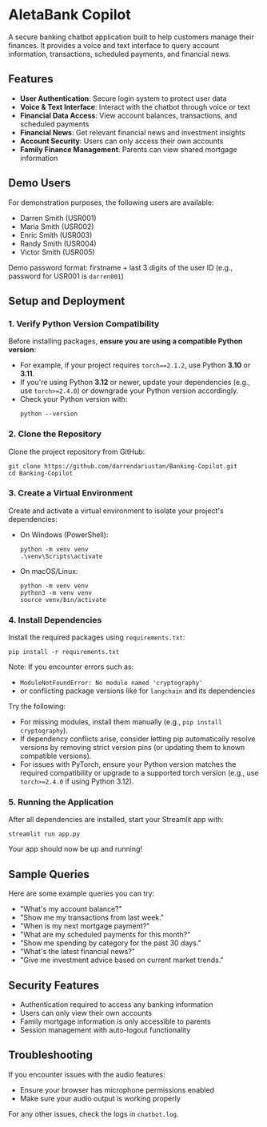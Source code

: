 # AletaBank Copilot

A secure banking chatbot application built to help customers manage their finances. It provides a voice and text interface to query account information, transactions, scheduled payments, and financial news.

## Features

- **User Authentication**: Secure login system to protect user data
- **Voice & Text Interface**: Interact with the chatbot through voice or text
- **Financial Data Access**: View account balances, transactions, and scheduled payments
- **Financial News**: Get relevant financial news and investment insights
- **Account Security**: Users can only access their own accounts
- **Family Finance Management**: Parents can view shared mortgage information

## Demo Users

For demonstration purposes, the following users are available:

- Darren Smith (USR001)
- Maria Smith (USR002)
- Enric Smith (USR003)
- Randy Smith (USR004)
- Victor Smith (USR005)

Demo password format: firstname + last 3 digits of the user ID
(e.g., password for USR001 is `darren001`)

## Setup and Deployment

### 1. Verify Python Version Compatibility
Before installing packages, **ensure you are using a compatible Python version**:
- For example, if your project requires `torch==2.1.2`, use Python **3.10** or **3.11**.
- If you're using Python **3.12** or newer, update your dependencies (e.g., use `torch>=2.4.0`) or downgrade your Python version accordingly.
- Check your Python version with:
  ```
  python --version
  ```
### 2. Clone the Repository
Clone the project repository from GitHub:
   ```
   git clone https://github.com/darrendariustan/Banking-Copilot.git
   cd Banking-Copilot
   ```

### 3. Create a Virtual Environment
Create and activate a virtual environment to isolate your project's dependencies:
- On Windows (PowerShell):
  ```
  python -m venv venv
  .\venv\Scripts\activate
  ```
- On macOS/Linux:
  ```
  python -m venv venv
  python3 -m venv venv
  source venv/bin/activate
  ```

### 4. Install Dependencies
Install the required packages using `requirements.txt`: 
   ```
   pip install -r requirements.txt
   ```
Note:
If you encounter errors such as:
- `ModuleNotFoundError: No module named 'cryptography'`
- or conflicting package versions like for `langchain` and its dependencies

Try the following:
- For missing modules, install them manually (e.g., `pip install cryptography`).
- If dependency conflicts arise, consider letting pip automatically resolve versions by removing strict version pins (or updating them to known compatible versions).
- For issues with PyTorch, ensure your Python version matches the required compatibility or upgrade to a supported torch version (e.g., use `torch>=2.4.0` if using Python 3.12).

### 5. Running the Application
After all dependencies are installed, start your Streamlit app with:
   ```
   streamlit run app.py
   ```
Your app should now be up and running!

## Sample Queries

Here are some example queries you can try:

- "What's my account balance?"
- "Show me my transactions from last week."
- "When is my next mortgage payment?"
- "What are my scheduled payments for this month?"
- "Show me spending by category for the past 30 days."
- "What's the latest financial news?"
- "Give me investment advice based on current market trends."

## Security Features

- Authentication required to access any banking information
- Users can only view their own accounts
- Family mortgage information is only accessible to parents
- Session management with auto-logout functionality

## Troubleshooting

If you encounter issues with the audio features:
- Ensure your browser has microphone permissions enabled
- Make sure your audio output is working properly

For any other issues, check the logs in `chatbot.log`. 
